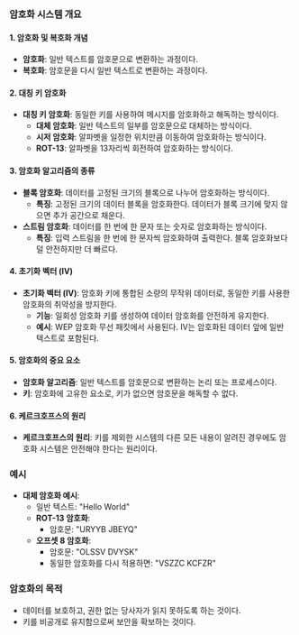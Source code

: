 ### 암호화 시스템 개요

#### 1. 암호화 및 복호화 개념
- **암호화**: 일반 텍스트를 암호문으로 변환하는 과정이다.
- **복호화**: 암호문을 다시 일반 텍스트로 변환하는 과정이다.

#### 2. 대칭 키 암호화
- **대칭 키 암호화**: 동일한 키를 사용하여 메시지를 암호화하고 해독하는 방식이다.
  - **대체 암호화**: 일반 텍스트의 일부를 암호문으로 대체하는 방식이다.
  - **시저 암호화**: 알파벳을 일정한 위치만큼 이동하여 암호화하는 방식이다.
  - **ROT-13**: 알파벳을 13자리씩 회전하여 암호화하는 방식이다.

#### 3. 암호화 알고리즘의 종류
- **블록 암호화**: 데이터를 고정된 크기의 블록으로 나누어 암호화하는 방식이다.
  - **특징**: 고정된 크기의 데이터 블록을 암호화한다. 데이터가 블록 크기에 맞지 않으면 추가 공간으로 채운다.
- **스트림 암호화**: 데이터를 한 번에 한 문자 또는 숫자로 암호화하는 방식이다.
  - **특징**: 입력 스트림을 한 번에 한 문자씩 암호화하여 출력한다. 블록 암호화보다 덜 안전하지만 더 빠르다.

#### 4. 초기화 벡터 (IV)
- **초기화 벡터 (IV)**: 암호화 키에 통합된 소량의 무작위 데이터로, 동일한 키를 사용한 암호화의 취약성을 방지한다.
  - **기능**: 일회성 암호화 키를 생성하여 데이터 암호화를 안전하게 유지한다.
  - **예시**: WEP 암호화 무선 패킷에서 사용된다. IV는 암호화된 데이터 앞에 일반 텍스트로 포함된다.

#### 5. 암호화의 중요 요소
- **암호화 알고리즘**: 일반 텍스트를 암호문으로 변환하는 논리 또는 프로세스이다.
- **키**: 암호화에 고유한 요소로, 키가 없으면 암호문을 해독할 수 없다.

#### 6. 케르크호프스의 원리
- **케르크호프스의 원리**: 키를 제외한 시스템의 다른 모든 내용이 알려진 경우에도 암호화 시스템은 안전해야 한다는 원리이다.

### 예시
- **대체 암호화 예시**:
  - 일반 텍스트: "Hello World"
  - **ROT-13 암호화**:
    - 암호문: "URYYB JBEYQ"
  - **오프셋 8 암호화**:
    - 암호문: "OLSSV DVYSK"
    - 동일한 암호화를 다시 적용하면: "VSZZC KCFZR"

### 암호화의 목적
- 데이터를 보호하고, 권한 없는 당사자가 읽지 못하도록 하는 것이다.
- 키를 비공개로 유지함으로써 보안을 확보하는 것이다.